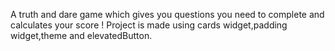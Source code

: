 A truth and dare game which gives you questions you need to complete and calculates your score !
Project is made using cards widget,padding widget,theme and elevatedButton.
